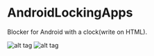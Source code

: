 AndroidLockingApps
==================

Blocker for Android with a clock(write on HTML).


![alt tag](https://pp.vk.me/c618628/v618628839/99cd/44ca4-n0bNA.jpg)
![alt tag](https://pp.vk.me/c618628/v618628839/99d7/xYb93ZAbUas.jpg)

